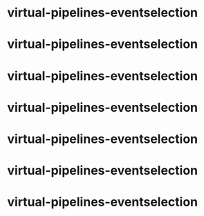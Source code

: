 # virtual-pipelines-eventselection
# virtual-pipelines-eventselection
# virtual-pipelines-eventselection
# virtual-pipelines-eventselection
# virtual-pipelines-eventselection
# virtual-pipelines-eventselection
# virtual-pipelines-eventselection

